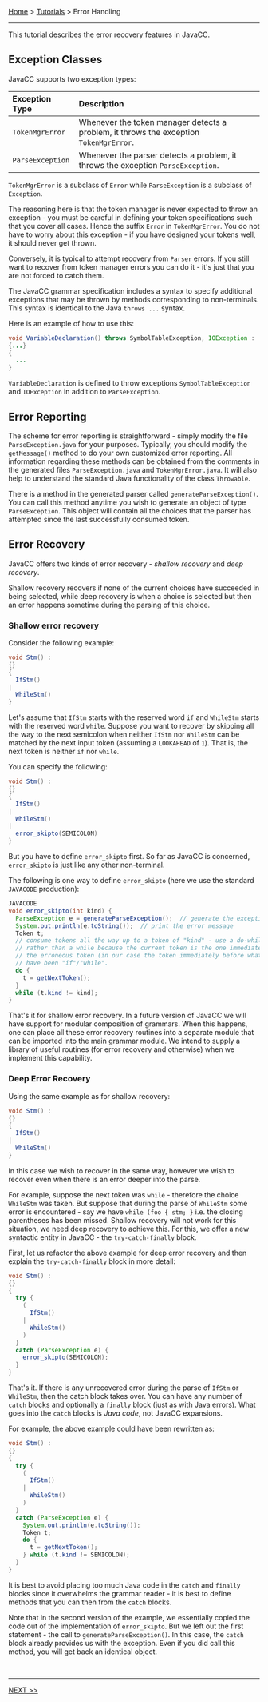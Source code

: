 [Home](../index.md) > [Tutorials](index.md) > Error Handling

---

This tutorial describes the error recovery features in JavaCC.


## Exception Classes

JavaCC supports two exception types:

| Exception Type | Description |
| :---           | :---        |
| `TokenMgrError` | Whenever the token manager detects a problem, it throws the exception `TokenMgrError`. |
| `ParseException` | Whenever the parser detects a problem, it throws the exception `ParseException`. |

`TokenMgrError` is a subclass of `Error` while `ParseException` is a subclass of `Exception`.

The reasoning here is that the token manager is never expected to throw an exception - you must be careful in defining your token specifications such that you cover all cases. Hence the suffix `Error` in `TokenMgrError`. You do not have to worry about this exception - if you have designed your tokens well, it should never get thrown.

Conversely, it is typical to attempt recovery from `Parser` errors. If you still want to recover from token manager errors you can do it - it's just that you are not forced to catch them.

The JavaCC grammar specification includes a syntax to specify additional exceptions that may be thrown by methods corresponding to non-terminals. This syntax is identical to the Java `throws ...` syntax.

Here is an example of how to use this:

```java
void VariableDeclaration() throws SymbolTableException, IOException :
{...}
{
  ...
}
```

`VariableDeclaration` is defined to throw exceptions `SymbolTableException` and `IOException` in addition to `ParseException`.

## Error Reporting

The scheme for error reporting is straightforward - simply modify the file `ParseException.java` for your purposes. Typically, you should modify the `getMessage()` method to do your own customized error reporting. All information regarding these methods can be obtained from the comments in the generated files `ParseException.java` and `TokenMgrError.java`. It will also help to understand the standard Java functionality of the class `Throwable`.

There is a method in the generated parser called `generateParseException()`. You can call this method anytime you wish to generate an object of type `ParseException`. This object will contain all the choices that the parser has attempted since the last successfully consumed token.

## Error Recovery

JavaCC offers two kinds of error recovery - *shallow recovery* and *deep recovery*.

Shallow recovery recovers if none of the current choices have succeeded in being selected, while deep recovery is when a choice is selected but then an error happens sometime during the parsing of this choice.

### Shallow error recovery

Consider the following example:

```java
void Stm() :
{}
{
  IfStm()
|
  WhileStm()
}
```

Let's assume that `IfStm` starts with the reserved word `if` and `WhileStm` starts with the reserved word `while`. Suppose you want to recover by skipping all the way to the next semicolon when neither `IfStm` nor `WhileStm` can be matched by the next input token (assuming a `LOOKAHEAD` of `1`). That is, the next token is neither `if` nor `while`.

You can specify the following:

```java
void Stm() :
{}
{
  IfStm()
|
  WhileStm()
|
  error_skipto(SEMICOLON)
}
```

But you have to define `error_skipto` first. So far as JavaCC is concerned, `error_skipto` is just like any other non-terminal.

The following is one way to define `error_skipto` (here we use the standard `JAVACODE` production):

```java
JAVACODE
void error_skipto(int kind) {
  ParseException e = generateParseException();  // generate the exception object
  System.out.println(e.toString());  // print the error message
  Token t;
  // consume tokens all the way up to a token of "kind" - use a do-while loop
  // rather than a while because the current token is the one immediately before
  // the erroneous token (in our case the token immediately before what should
  // have been "if"/"while".
  do {
    t = getNextToken();
  }
  while (t.kind != kind);
}
```

That's it for shallow error recovery. In a future version of JavaCC we will have support for modular composition of grammars. When this happens, one can place all these error recovery routines into a separate module that can be imported into the main grammar module. We intend to supply a library of useful routines (for error recovery and otherwise) when we implement this capability.

### Deep Error Recovery

Using the same example as for shallow recovery:

```java
void Stm() :
{}
{
  IfStm()
|
  WhileStm()
}
```

In this case we wish to recover in the same way, however we wish to recover even when there is an error deeper into the parse.

For example, suppose the next token was `while` - therefore the choice `WhileStm` was taken. But suppose that during the parse of `WhileStm` some error is encountered - say we have `while (foo { stm; }` i.e. the closing parentheses has been missed. Shallow recovery will not work for this situation, we need deep recovery to achieve this. For this, we offer a new syntactic entity in JavaCC - the `try-catch-finally` block.

First, let us refactor the above example for deep error recovery and then explain the `try-catch-finally` block in more detail:

```java
void Stm() :
{}
{
  try {
    (
      IfStm()
    |
      WhileStm()
    )
  }
  catch (ParseException e) {
    error_skipto(SEMICOLON);
  }
}
```

That's it. If there is any unrecovered error during the parse of `IfStm` or `WhileStm`, then the catch block takes over. You can have any number of `catch` blocks and optionally a `finally` block (just as with Java errors). What goes into the `catch` blocks is *Java code*, not JavaCC expansions.

For example, the above example could have been rewritten as:

```java
void Stm() :
{}
{
  try {
    (
      IfStm()
    |
      WhileStm()
    )
  }
  catch (ParseException e) {
    System.out.println(e.toString());
    Token t;
    do {
      t = getNextToken();
    } while (t.kind != SEMICOLON);
  }
}
```

It is best to avoid placing too much Java code in the `catch` and `finally` blocks since it overwhelms the grammar reader - it is best to define methods that you can then from the `catch` blocks.

Note that in the second version of the example, we essentially copied the code out of the implementation of `error_skipto`. But we left out the first statement - the call to `generateParseException()`. In this case, the `catch` block already provides us with the exception. Even if you did call this method, you will get back an identical object.

<br>

---

[NEXT >>](lexer-tips.md)

<br>
